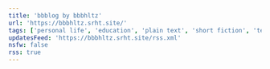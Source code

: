```yaml
---
title: 'bbblog by bbbhltz'
url: 'https://bbbhltz.srht.site/'
tags: ['personal life', 'education', 'plain text', 'short fiction', 'technology', 'privacy']
updatesFeed: 'https://bbbhltz.srht.site/rss.xml'
nsfw: false
rss: true
---
```

